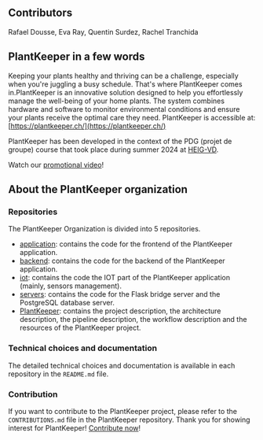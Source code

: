 ## Contributors

Rafael Dousse, Eva Ray, Quentin Surdez, Rachel Tranchida

## PlantKeeper in a few words

Keeping your plants healthy and thriving can be a challenge, especially when you're juggling a busy schedule. That's
where PlantKeeper comes in.PlantKeeper is an innovative solution designed to help you effortlessly manage the well-being
of
your home plants. The system combines hardware and software to monitor environmental conditions and ensure your plants
receive the optimal care they need. PlantKeeper is accessible at: [https://plantkeeper.ch/](https://plantkeeper.ch/)

PlantKeeper has been developed in the context of the PDG (projet de groupe) course that took place during summer 2024 at
[HEIG-VD](https://heig-vd.ch/).

Watch our [promotional video](https://youtu.be/sNf7IPKWoTk?si=5d7nmSge-ww6skjh)!

## About the PlantKeeper organization

### Repositories

The PlantKeeper Organization is divided into 5 repositories.

- [application](https://github.com/Plant-keeper/application): contains the code for the frontend of the PlantKeeper
  application.
- [backend](https://github.com/Plant-keeper/backend): contains the code for the backend of the PlantKeeper application.
- [iot](https://github.com/Plant-keeper/iot): contains the code the IOT part of the PlantKeeper application (mainly,
  sensors management).
- [servers](https://github.com/Plant-keeper/servers): contains the code for the Flask bridge server and the PostgreSQL
  database server.
- [PlantKeeper](https://github.com/Plant-keeper/PlantKeeper): contains the project description, the architecture
  description,
  the pipeline description, the workflow description and the resources of the PlantKeeper project.

### Technical choices and documentation

The detailed technical choices and documentation is available in each repository in the `README.md` file.

### Contribution

If you want to contribute to the PlantKeeper project, please refer to the `CONTRIBUTIONS.md` file in the PlantKeeper
repository. Thank you for showing interest for
PlantKeeper! [Contribute now](https://github.com/Plant-keeper/PlantKeeper/blob/main/CONTRBUTIONS.md)!

